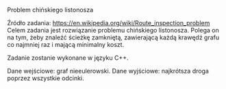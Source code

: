 Problem chińskiego listonosza

Źródło zadania: https://en.wikipedia.org/wiki/Route_inspection_problem Celem zadania jest rozwiązanie problemu chińskiego listonosza. Polega on na tym, żeby znaleźć ścieżkę zamkniętą, zawierającą każdą krawędź grafu co najmniej raz i mającą minimalny koszt.

Zadanie zostanie wykonane w języku C++.

Dane wejściowe: graf nieeulerowski. Dane wyjściowe: najkrótsza droga poprzez wszystkie odcinki.
